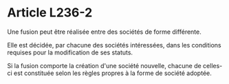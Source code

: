 # Article L236-2

Une fusion peut être réalisée entre des sociétés de forme différente.

Elle est décidée, par chacune des sociétés intéressées, dans les conditions requises pour la modification de ses statuts.

Si la fusion comporte la création d'une société nouvelle, chacune de celles-ci est constituée selon les règles propres à la forme de société adoptée.
